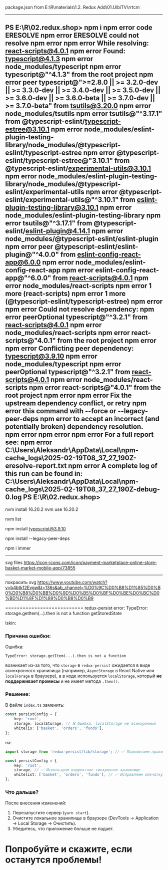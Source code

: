 package.json from E:\R\materials\1.2. Redux Add\01.UlbiTV\rrtcm

--------------
PS E:\R\02.redux.shop> npm i
npm error code ERESOLVE
npm error ERESOLVE could not resolve
npm error
npm error While resolving: react-scripts@4.0.1
npm error Found: typescript@4.1.3
npm error node_modules/typescript
npm error   typescript@"^4.1.3" from the root project
npm error   peer typescript@">=2.8.0 || >= 3.2.0-dev || >= 3.3.0-dev || >= 3.4.0-dev || >= 3.5.0-dev || >= 3.6.0-dev || >= 3.6.0-beta || >= 3.7.0-dev || >= 3.7.0-beta" from tsutils@3.20.0
npm error   node_modules/tsutils
npm error     tsutils@"^3.17.1" from @typescript-eslint/typescript-estree@3.10.1
npm error     node_modules/eslint-plugin-testing-library/node_modules/@typescript-eslint/typescript-estree
npm error       @typescript-eslint/typescript-estree@"3.10.1" from @typescript-eslint/experimental-utils@3.10.1
npm error       node_modules/eslint-plugin-testing-library/node_modules/@typescript-eslint/experimental-utils
npm error         @typescript-eslint/experimental-utils@"^3.10.1" from eslint-plugin-testing-library@3.10.1
npm error         node_modules/eslint-plugin-testing-library
npm error     tsutils@"^3.17.1" from @typescript-eslint/eslint-plugin@4.14.1
npm error     node_modules/@typescript-eslint/eslint-plugin
npm error       peer @typescript-eslint/eslint-plugin@"^4.0.0" from eslint-config-react-app@6.0.0
npm error       node_modules/eslint-config-react-app
npm error         eslint-config-react-app@"^6.0.0" from react-scripts@4.0.1
npm error         node_modules/react-scripts
npm error       1 more (react-scripts)
npm error     1 more (@typescript-eslint/typescript-estree)
npm error
npm error Could not resolve dependency:
npm error peerOptional typescript@"^3.2.1" from react-scripts@4.0.1
npm error node_modules/react-scripts
npm error   react-scripts@"4.0.1" from the root project
npm error
npm error Conflicting peer dependency: typescript@3.9.10
npm error node_modules/typescript
npm error   peerOptional typescript@"^3.2.1" from react-scripts@4.0.1
npm error   node_modules/react-scripts
npm error     react-scripts@"4.0.1" from the root project
npm error
npm error Fix the upstream dependency conflict, or retry
npm error this command with --force or --legacy-peer-deps
npm error to accept an incorrect (and potentially broken) dependency resolution.      
npm error
npm error
npm error For a full report see:
npm error C:\Users\Aleksandr\AppData\Local\npm-cache\_logs\2025-02-19T08_37_27_190Z-eresolve-report.txt
npm error A complete log of this run can be found in: C:\Users\Aleksandr\AppData\Local\npm-cache\_logs\2025-02-19T08_37_27_190Z-debug-0.log
PS E:\R\02.redux.shop>
-------------------

nvm install 16.20.2
nvm use 16.20.2

nvm list

npm install typescript@3.9.10

npm install --legacy-peer-deps

npm i immer

------------------

svg files
https://icon-icons.com/icon/payment-marketplace-online-store-basket-market-mobile-app/73855

--------------------
покрасить svg
https://www.youtube.com/watch?v=b4btk12Evgw&t=136s&ab_channel=%D0%9C%D0%B8%D1%85%D0%B0%D0%B8%D0%BB%D0%9D%D0%B5%D0%BF%D0%BE%D0%BC%D0%BD%D1%8F%D1%89%D0%B8%D0%B9



===========================
redux-persist error: TypeError: storage.getItem(...).then is not a function
getStoredState

Iskin:
### Причина ошибки:
Ошибка:
```
TypeError: storage.getItem(...).then is not a function
```
возникает из-за того, что `storage` в `redux-persist` ожидается в виде асинхронного хранилища (например, `AsyncStorage` в React Native или `localForage` в браузере), а в коде используется `localStorage`, который **не поддерживает промисы** и не имеет метода `.then()`.

### Решение:
В файле `index.ts` заменить:
```ts
const persistConfig = {
    key: 'root',
    storage: localStorage, // ❌ Ошибка, localStorage не асинхронный
    whitelis: ['basket', 'orders', 'funds'],
};
```
на:
```ts
import storage from 'redux-persist/lib/storage'; // ✅ Подключаем правильное хранилище

const persistConfig = {
    key: 'root',
    storage, // ✅ Используем корректное синхронное хранилище
    whitelist: ['basket', 'orders', 'funds'], // ✅ Исправляем опечатку в whitelist
};
```

### Что дальше?
После внесения изменений:
1. Перезапустите сервер (`yarn start`).
2. Очистите локальное хранилище в браузере (DevTools → Application → Local Storage → Очистить).
3. Убедитесь, что приложение больше не падает.

Попробуйте и скажите, если останутся проблемы!
========================